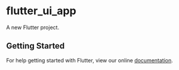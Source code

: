 # flutter_ui_app

A new Flutter project.

## Getting Started

For help getting started with Flutter, view our online
[documentation](https://flutter.io/).
